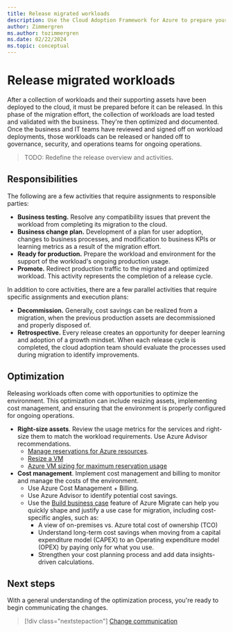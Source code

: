 ```yaml
---
title: Release migrated workloads
description: Use the Cloud Adoption Framework for Azure to prepare your migrated workload and assets to be promoted to production.
author: Zimmergren
ms.author: tozimmergren
ms.date: 02/22/2024
ms.topic: conceptual
---
```


# Release migrated workloads

After a collection of workloads and their supporting assets have been deployed to the cloud, it must be prepared before it can be released. In this phase of the migration effort, the collection of workloads are load tested and validated with the business. They're then optimized and documented. Once the business and IT teams have reviewed and signed off on workload deployments, those workloads can be released or handed off to governance, security, and operations teams for ongoing operations.

>
> TODO: Redefine the release overview and activities.
>

## Responsibilities

The following are a few activities that require assignments to responsible parties:

- **Business testing.** Resolve any compatibility issues that prevent the workload from completing its migration to the cloud.
- **Business change plan.** Development of a plan for user adoption, changes to business processes, and modification to business KPIs or learning metrics as a result of the migration effort.
- **Ready for production.** Prepare the workload and environment for the support of the workload's ongoing production usage.
- **Promote.** Redirect production traffic to the migrated and optimized workload. This activity represents the completion of a release cycle.

In addition to core activities, there are a few parallel activities that require specific assignments and execution plans:

- **Decommission.** Generally, cost savings can be realized from a migration, when the previous production assets are decommissioned and properly disposed of.
- **Retrospective.** Every release creates an opportunity for deeper learning and adoption of a growth mindset. When each release cycle is completed, the cloud adoption team should evaluate the processes used during migration to identify improvements.

## Optimization

Releasing workloads often come with opportunities to optimize the environment. This optimization can include resizing assets, implementing cost management, and ensuring that the environment is properly configured for ongoing operations.

- **Right-size assets**. Review the usage metrics for the services and right-size them to match the workload requirements. Use Azure Advisor recommendations.
  - [Manage reservations for Azure resources](/azure/cost-management-billing/reservations/manage-reserved-vm-instance).
  - [Resize a VM](/azure/virtual-machines/resize-vm)
  - [Azure VM sizing for maximum reservation usage](/partner-center/azure-usage)
- **Cost management**. Implement cost management and billing to monitor and manage the costs of the environment. 
  - Use Azure Cost Management + Billing.
  - Use Azure Advisor to identify potential cost savings.
  - Use the [Build business case](/azure/migrate/how-to-build-a-business-case) feature of Azure Migrate can help you quickly shape and justify a use case for migration, including cost-specific angles, such as:
    - A view of on-premises vs. Azure total cost of ownership (TCO)
    - Understand long-term cost savings when moving from a capital expenditure model (CAPEX) to an Operating expenditure model (OPEX) by paying only for what you use.
    - Strengthen your cost planning process and add data insights-driven calculations.

## Next steps

With a general understanding of the optimization process, you're ready to begin communicating the changes.

> [!div class="nextstepaction"]
> [Change communication](./change-communication.md)
